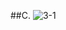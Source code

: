 ##C. 
![3-1](https://github.com/firestrong15/EC2024/assets/162285614/7d097c2d-b61b-4fa2-b80d-1a8485d57892)
